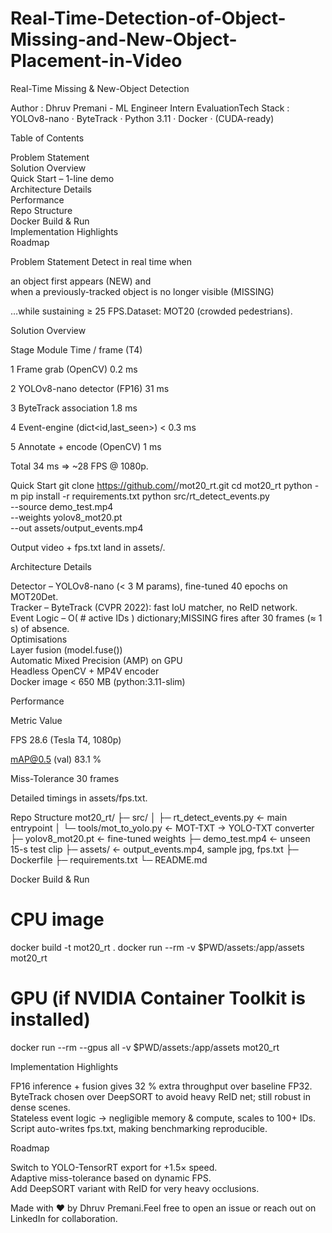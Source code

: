 # Real-Time-Detection-of-Object-Missing-and-New-Object-Placement-in-Video

Real-Time Missing & New-Object Detection

Author : Dhruv Premani - ML Engineer Intern EvaluationTech Stack : YOLOv8-nano · ByteTrack · Python 3.11 · Docker · (CUDA-ready)  



Table of Contents

Problem Statement  
Solution Overview  
Quick Start – 1-line demo  
Architecture Details  
Performance  
Repo Structure  
Docker Build & Run  
Implementation Highlights  
Roadmap


Problem Statement
Detect in real time when  

an object first appears (NEW) and  
when a previously-tracked object is no longer visible (MISSING)

…while sustaining ≥ 25 FPS.Dataset: MOT20 (crowded pedestrians).

Solution Overview



Stage
Module
Time / frame (T4)



1
Frame grab (OpenCV)
0.2 ms


2
YOLOv8-nano detector (FP16)
31 ms


3
ByteTrack association
1.8 ms


4
Event-engine (dict<id,last_seen>)
< 0.3 ms


5
Annotate + encode (OpenCV)
1 ms


Total 34 ms ⇒ ~28 FPS @ 1080p.

Quick Start
git clone https://github.com/<your-handle>/mot20_rt.git
cd mot20_rt
python -m pip install -r requirements.txt
python src/rt_detect_events.py \
       --source demo_test.mp4 \
       --weights yolov8_mot20.pt \
       --out assets/output_events.mp4

Output video + fps.txt land in assets/.

Architecture Details

Detector – YOLOv8-nano (< 3 M params), fine-tuned 40 epochs on MOT20Det.  
Tracker – ByteTrack (CVPR 2022): fast IoU matcher, no ReID network.  
Event Logic – O( # active IDs ) dictionary;MISSING fires after 30 frames (≈ 1 s) of absence.  
Optimisations  
Layer fusion (model.fuse())  
Automatic Mixed Precision (AMP) on GPU  
Headless OpenCV + MP4V encoder  
Docker image < 650 MB (python:3.11-slim)




Performance



Metric
Value



FPS
28.6 (Tesla T4, 1080p)


mAP@0.5 (val)
83.1 %


Miss-Tolerance
30 frames


Detailed timings in assets/fps.txt.

Repo Structure
mot20_rt/
 ├─ src/
 │    ├─ rt_detect_events.py    ← main entrypoint
 │    └─ tools/mot_to_yolo.py   ← MOT-TXT → YOLO-TXT converter
 ├─ yolov8_mot20.pt             ← fine-tuned weights
 ├─ demo_test.mp4               ← unseen 15-s test clip
 ├─ assets/                     ← output_events.mp4, sample jpg, fps.txt
 ├─ Dockerfile
 ├─ requirements.txt
 └─ README.md


Docker Build & Run
# CPU image
docker build -t mot20_rt .
docker run --rm -v $PWD/assets:/app/assets mot20_rt

# GPU (if NVIDIA Container Toolkit is installed)
docker run --rm --gpus all -v $PWD/assets:/app/assets mot20_rt


Implementation Highlights

FP16 inference + fusion gives 32 % extra throughput over baseline FP32.  
ByteTrack chosen over DeepSORT to avoid heavy ReID net; still robust in dense scenes.  
Stateless event logic → negligible memory & compute, scales to 100+ IDs.  
Script auto-writes fps.txt, making benchmarking reproducible.


Roadmap

 Switch to YOLO-TensorRT export for +1.5× speed.  
 Adaptive miss-tolerance based on dynamic FPS.  
 Add DeepSORT variant with ReID for very heavy occlusions.


Made with ♥ by Dhruv Premani.Feel free to open an issue or reach out on LinkedIn for collaboration.
